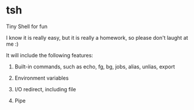 tsh
===

Tiny Shell for fun


I know it is really easy, but it is really a homework, so please don't laught at me :)

It will include the following features:

1. Built-in commands, such as echo, fg, bg, jobs, alias, unlias, export

2. Environment variables

3. I/O redirect, including file

4. Pipe
